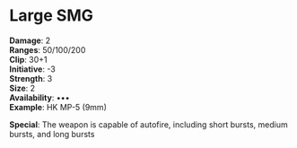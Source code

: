 # Large SMG

**Damage**: 2\
**Ranges**: 50/100/200\
**Clip**: 30+1\
**Initiative**: -3\
**Strength**: 3\
**Size**: 2\
**Availability**: ••• \
**Example**: HK MP-5 (9mm)

**Special**: The weapon is capable of autofire, including short bursts, medium bursts, and long bursts